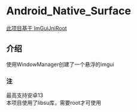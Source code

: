 # Android_Native_Surface
[此项目基于 ImGuiJniRoot](https://github.com/PShocker/ImGuiJniRoot)

## 介绍
使用WindowManager创建了一个悬浮的imgui
<br>
### 注
最高支持安卓13
<br>
本项目使用了libsu库，需要root才可使用
